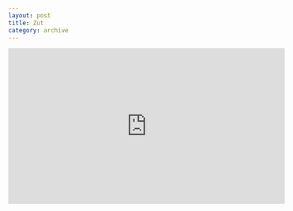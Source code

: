 ```yaml
---
layout: post
title: Zut
category: archive
---
```

<iframe width="560" height="315" src="https://www.youtube.com/embed/Qtq9fq885oE" frameborder="0" allowfullscreen></iframe>